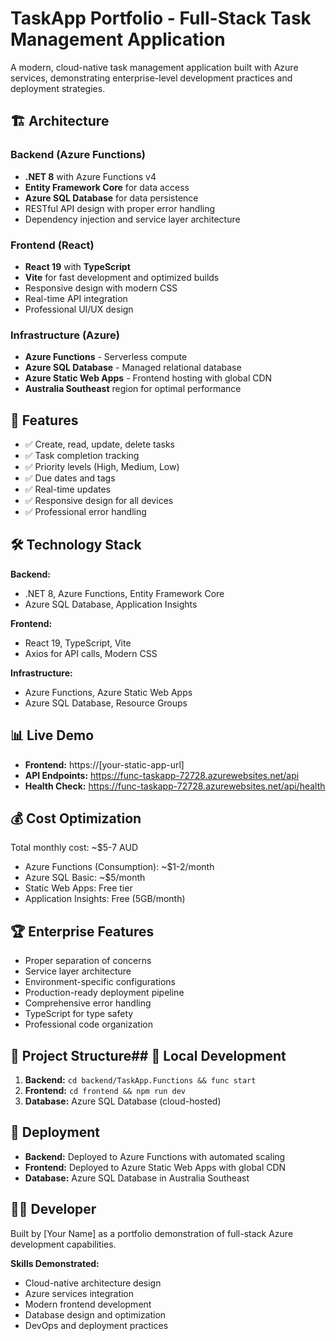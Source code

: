 # TaskApp Portfolio - Full-Stack Task Management Application

A modern, cloud-native task management application built with Azure services, demonstrating enterprise-level development practices and deployment strategies.

## 🏗️ Architecture

### Backend (Azure Functions)
- **.NET 8** with Azure Functions v4
- **Entity Framework Core** for data access
- **Azure SQL Database** for data persistence
- RESTful API design with proper error handling
- Dependency injection and service layer architecture

### Frontend (React)
- **React 19** with **TypeScript**
- **Vite** for fast development and optimized builds
- Responsive design with modern CSS
- Real-time API integration
- Professional UI/UX design

### Infrastructure (Azure)
- **Azure Functions** - Serverless compute
- **Azure SQL Database** - Managed relational database
- **Azure Static Web Apps** - Frontend hosting with global CDN
- **Australia Southeast** region for optimal performance

## 🚀 Features

- ✅ Create, read, update, delete tasks
- ✅ Task completion tracking
- ✅ Priority levels (High, Medium, Low)
- ✅ Due dates and tags
- ✅ Real-time updates
- ✅ Responsive design for all devices
- ✅ Professional error handling

## 🛠️ Technology Stack

**Backend:**
- .NET 8, Azure Functions, Entity Framework Core
- Azure SQL Database, Application Insights

**Frontend:**
- React 19, TypeScript, Vite
- Axios for API calls, Modern CSS

**Infrastructure:**
- Azure Functions, Azure Static Web Apps
- Azure SQL Database, Resource Groups

## 📊 Live Demo

- **Frontend:** https://[your-static-app-url]
- **API Endpoints:** https://func-taskapp-72728.azurewebsites.net/api
- **Health Check:** https://func-taskapp-72728.azurewebsites.net/api/health

## 💰 Cost Optimization

Total monthly cost: ~$5-7 AUD
- Azure Functions (Consumption): ~$1-2/month
- Azure SQL Basic: ~$5/month  
- Static Web Apps: Free tier
- Application Insights: Free (5GB/month)

## 🏆 Enterprise Features

- Proper separation of concerns
- Service layer architecture
- Environment-specific configurations
- Production-ready deployment pipeline
- Comprehensive error handling
- TypeScript for type safety
- Professional code organization

## 📁 Project Structure## 🔧 Local Development

1. **Backend:** `cd backend/TaskApp.Functions && func start`
2. **Frontend:** `cd frontend && npm run dev`
3. **Database:** Azure SQL Database (cloud-hosted)

## 🚀 Deployment

- **Backend:** Deployed to Azure Functions with automated scaling
- **Frontend:** Deployed to Azure Static Web Apps with global CDN
- **Database:** Azure SQL Database in Australia Southeast

## 👨‍💻 Developer

Built by [Your Name] as a portfolio demonstration of full-stack Azure development capabilities.

**Skills Demonstrated:**
- Cloud-native architecture design
- Azure services integration
- Modern frontend development
- Database design and optimization
- DevOps and deployment practices
